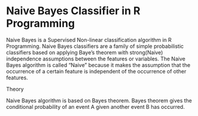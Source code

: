 # Naive Bayes Classifier in R Programming

Naive Bayes is a Supervised Non-linear classification algorithm in R Programming. Naive Bayes classifiers are a family of simple probabilistic classifiers based on applying Baye’s theorem with strong(Naive) independence assumptions between the features or variables. The Naive Bayes algorithm is called “Naive” because it makes the assumption that the occurrence of a certain feature is independent of the occurrence of other features.


Theory

Naive Bayes algorithm is based on Bayes theorem. Bayes theorem gives the conditional probability of an event A given another event B has occurred.
